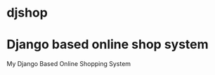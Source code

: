 # djshop
Django based online shop system
======================================
My Django Based Online Shopping System
